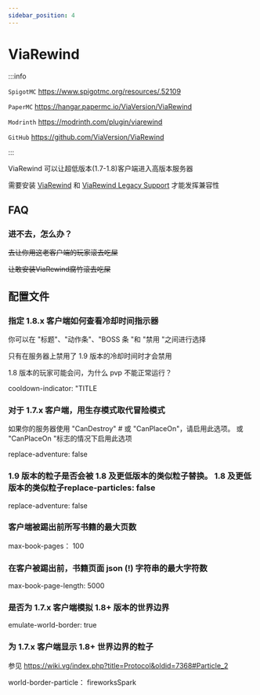 ```yaml
---
sidebar_position: 4
---
```


# ViaRewind

:::info

`SpigotMC` https://www.spigotmc.org/resources/.52109

`PaperMC` https://hangar.papermc.io/ViaVersion/ViaRewind

`Modrinth` https://modrinth.com/plugin/viarewind

`GitHub` https://github.com/ViaVersion/ViaRewind

:::

ViaRewind 可以让超低版本(1.7-1.8)客户端进入高版本服务器

需要安装 [ViaRewind](https://ci.viaversion.com/view/ViaRewind/job/ViaRewind) 和
[ViaRewind Legacy Support](https://ci.viaversion.com/view/ViaRewind/job/ViaRewind%20Legacy%20Support) 才能发挥兼容性

## FAQ

### 进不去，怎么办？

~~去让你用这老客户端的玩家滚去吃屎~~

~~让敢安装ViaRewind腐竹滚去吃屎~~

## 配置文件

### 指定 1.8.x 客户端如何查看冷却时间指示器

你可以在 "标题"、"动作条"、"BOSS 条 "和 "禁用 "之间进行选择

只有在服务器上禁用了 1.9 版本的冷却时间时才会禁用

1.8 版本的玩家可能会问，为什么 pvp 不能正常运行？

cooldown-indicator: "TITLE

### 对于 1.7.x 客户端，用生存模式取代冒险模式

如果你的服务器使用 "CanDestroy" # 或 "CanPlaceOn"，请启用此选项。
或 "CanPlaceOn "标志的情况下启用此选项

replace-adventure: false

### 1.9 版本的粒子是否会被 1.8 及更低版本的类似粒子替换。 1.8 及更低版本的类似粒子replace-particles: false

replace-adventure: false

### 客户端被踢出前所写书籍的最大页数

max-book-pages： 100

### 在客户被踢出前，书籍页面 json (!) 字符串的最大字符数

max-book-page-length: 5000

### 是否为 1.7.x 客户端模拟 1.8+ 版本的世界边界

emulate-world-border: true

### 为 1.7.x 客户端显示 1.8+ 世界边界的粒子

参见 https://wiki.vg/index.php?title=Protocol&oldid=7368#Particle_2

world-border-particle： fireworksSpark
